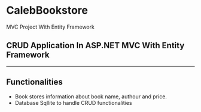 # CalebBookstore
MVC Project  With Entity Framework

## CRUD Application In ASP.NET MVC With Entity Framework
-------------------------------------------------------------
## Functionalities
- Book stores information about book name, authour and price.
- Database Sqllite to handle CRUD functionalities
